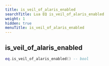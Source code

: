```yaml
---
title: is_veil_of_alaris_enabled
searchTitle: Lua EQ is_veil_of_alaris_enabled
weight: 1
hidden: true
menuTitle: is_veil_of_alaris_enabled
---
```

## is_veil_of_alaris_enabled
```lua
eq.is_veil_of_alaris_enabled() -- bool
```